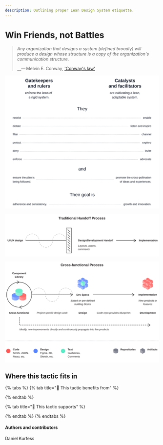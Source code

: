 ```yaml
---
description: Outlining proper Lean Design System etiquette.
---
```


# Win Friends, not Battles

> _Any organization that designs a system \(defined broadly\) will produce a design whose structure is a copy of the organization's communication structure._
>
>   __— Melvin E. Conway, ['Conway's law'](https://en.wikipedia.org/wiki/Conway%27s_law)



![Fig. 1: Gatekeepers x Catalysts](../../.gitbook/assets/fig_role.svg)

![Fig. 2: Traditional Handoff](../../.gitbook/assets/fig_handoff.svg)

![Fig. 3: Cross-functional Process](../../.gitbook/assets/fig_cross_functionality.svg)

## Where this tactic fits in

{% tabs %}
{% tab title="🙏  This tactic benefits from" %}

{% endtab %}

{% tab title="💪  This tactic supports" %}

{% endtab %}
{% endtabs %}

#### Authors and contributors

Daniel Kurfess


